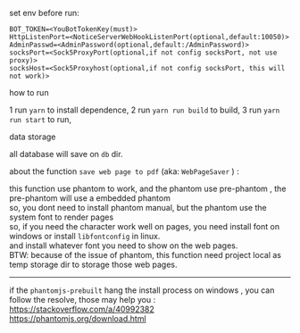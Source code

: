 

set env before run:

```
BOT_TOKEN=<YouBotTokenKey(must)>
HttpListenPort=<NoticeServerWebHookListenPort(optional,default:10050)>
AdminPasswd=<AdminPassword(optional,default:/AdminPassword)>
socksPort=<Sock5ProxyPort(optional,if not config socksPort, not use proxy)>
socksHost=<Sock5Proxyhost(optional,if not config socksPort, this will not work)>
```

how to run

1 run ```yarn``` to install dependence, 
2 run ```yarn run build``` to build,
3 run ```yarn run start``` to run,



data storage

all database will save on ```db``` dir.



about the function ```save web page to pdf``` (aka: ```WebPageSaver``` ) :  
   
this function use phantom to work, and the phantom use pre-phantom , the pre-phantom will use a embedded phantom  
so, you dont need to install phantom manual, but the phantom use the system font to render pages  
so, if you need the character work well on pages, you need install font on windows or install ```libfontconfig``` in linux.  
and install whatever font you need to show on the web pages.  
BTW: because of the issue of phantom, this function need project local as temp storage dir to storage those web pages.


----

if the `phantomjs-prebuilt` hang the install process on windows , you can follow the resolve, those may help you :    
https://stackoverflow.com/a/40992382  
https://phantomjs.org/download.html  

